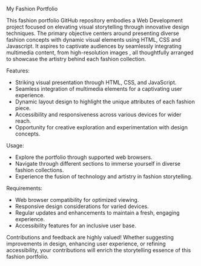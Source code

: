 My Fashion Portfolio

This fashion portfolio GitHub repository embodies a Web Development project focused on elevating visual storytelling through innovative design techniques. The primary objective centers around presenting diverse fashion concepts with dynamic visual elements using HTML, CSS and Javascript. It aspires to captivate audiences by seamlessly integrating multimedia content, from high-resolution images , all thoughtfully arranged to showcase the artistry behind each fashion collection.

Features:

- Striking visual presentation through HTML, CSS, and JavaScript.
- Seamless integration of multimedia elements for a captivating user experience.
- Dynamic layout design to highlight the unique attributes of each fashion piece.
- Accessibility and responsiveness across various devices for wider reach.
- Opportunity for creative exploration and experimentation with design concepts.

Usage:

- Explore the portfolio through supported web browsers.
- Navigate through different sections to immerse yourself in diverse fashion collections.
- Experience the fusion of technology and artistry in fashion storytelling.

Requirements:

- Web browser compatibility for optimized viewing.
- Responsive design considerations for varied devices.
- Regular updates and enhancements to maintain a fresh, engaging experience.
- Accessibility features for an inclusive user base.

Contributions and feedback are highly valued! Whether suggesting improvements in design, enhancing user experience, or refining accessibility, your contributions will enrich the storytelling essence of this fashion portfolio.

